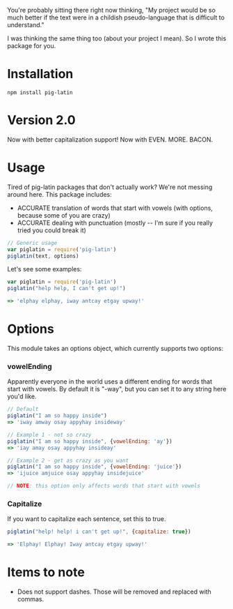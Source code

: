 You're probably sitting there right now thinking, "My project would be so much better if the text were in a childish pseudo-language that is difficult to understand."

I was thinking the same thing too (about your project I mean). So I wrote this package for you.

# Installation
    npm install pig-latin

# Version 2.0

Now with better capitalization support! Now with EVEN. MORE. BACON.

# Usage

Tired of pig-latin packages that don't actually work? We're not messing around here. This package includes:

- ACCURATE translation of words that start with vowels (with options, because some of you are crazy)
- ACCURATE dealing with punctuation (mostly -- I'm sure if you really tried you could break it)

```javascript
// Generic usage
var piglatin = require('pig-latin')
piglatin(text, options)
```

Let's see some examples:

```javascript
var piglatin = require('pig-latin')
piglatin("help help, I can't get up!")

=> 'elphay elphay, iway antcay etgay upway!'
```

# Options
This module takes an options object, which currently supports two options:

### vowelEnding
Apparently everyone in the world uses a different ending for words that start with vowels. By default it is "-way", but you can set it to any string here you'd like.

```javascript
// Default
piglatin("I am so happy inside")
=> 'iway amway osay appyhay insideway'

// Example 1 - not so crazy
piglatin("I am so happy inside", {vowelEnding: 'ay'})
=> 'iay amay osay appyhay insideay'

// Example 2 - get as crazy as you want
piglatin("I am so happy inside", {vowelEnding: 'juice'})
=> 'ijuice amjuice osay appyhay insidejuice'

// NOTE: this option only affects words that start with vowels
```

### Capitalize
If you want to capitalize each sentence, set this to true.

```javascript
piglatin("help! help! i can't get up!", {capitalize: true})

=> 'Elphay! Elphay! Iway antcay etgay upway!'
```

# Items to note

- Does not support dashes. Those will be removed and replaced with commas.
